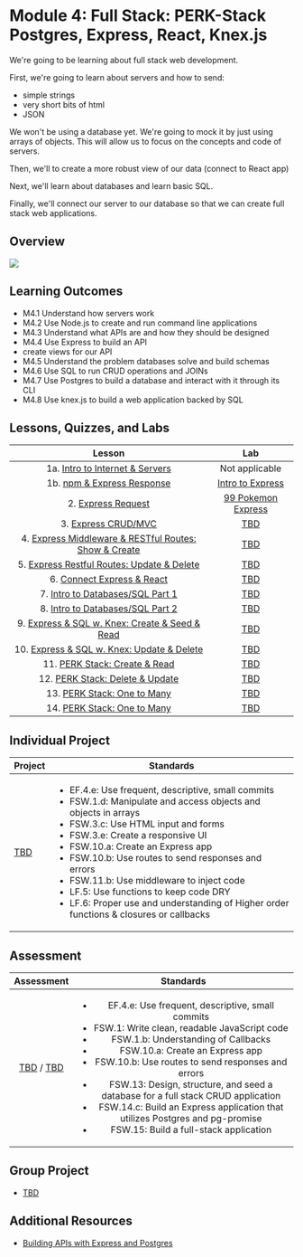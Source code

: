 # Module 4: Full Stack: PERK-Stack Postgres, Express, React, Knex.js

We're going to be learning about full stack web development.

First, we're going to learn about servers and how to send:

- simple strings
- very short bits of html
- JSON

We won't be using a database yet. We're going to mock it by just using arrays of objects. This will allow us to focus on the concepts and code of servers.

Then, we'll to create a more robust view of our data (connect to React app)

Next, we'll learn about databases and learn basic SQL.

Finally, we'll connect our server to our database so that we can create full stack web applications.

## Overview

![](https://comic.browserling.com/full-stack.png)

## Learning Outcomes

- M4.1 Understand how servers work
- M4.2 Use Node.js to create and run command line applications
- M4.3 Understand what APIs are and how they should be designed
- M4.4 Use Express to build an API
- create views for our API
- M4.5 Understand the problem databases solve and build schemas
- M4.6 Use SQL to run CRUD operations and JOINs
- M4.7 Use Postgres to build a database and interact with it through its CLI
- M4.8 Use knex.js to build a web application backed by SQL

## Lessons, Quizzes, and Labs

|                                            Lesson                                             |                                       Lab                                        |
| :-------------------------------------------------------------------------------------------: | :------------------------------------------------------------------------------: |
|         1a. [Intro to Internet & Servers](./intro-to-internet-and-servers/README.md)          |                                  Not applicable                                  |
|              1b. [npm & Express Response](./intro-to-express-response/README.md)              | [Intro to Express](https://gist.github.com/Krafalski/2747a2287769fb14759a03a6cf188c31) |
|                  2. [Express Request](./intro-to-express-request/README.md)                   | [99 Pokemon Express](https://github.com/joinpursuit/m4-99-pokemon-express) |
|                3. [Express CRUD/MVC](./express-rest-crud-mvc-index/README.md)                 |                      [TBD](https://github.com/joinpursuit/)                      |
| 4. [Express Middleware & RESTful Routes: Show & Create](./express-rest-show-create/README.md) |                      [TBD](https://github.com/joinpursuit/)                      |
|     5. [Express Restful Routes: Update & Delete](./express-rest-delete-update/README.md)      |                      [TBD](https://github.com/joinpursuit/)                      |
|                6. [Connect Express & React](./express-connect-react/README.md)                |                      [TBD](https://github.com/joinpursuit/)                      |
|              7. [Intro to Databases/SQL Part 1](./intro-to-sql-part-1/README.md)              |                      [TBD](https://github.com/joinpursuit/)                      |
|              8. [Intro to Databases/SQL Part 2](./intro-to-sql-part-2/README.md)              |                      [TBD](https://github.com/joinpursuit/)                      |
|     9. [Express & SQL w. Knex: Create & Seed & Read](./express-sql-create-read/README.md)     |                      [TBD](https://github.com/joinpursuit/)                      |
|      10. [Express & SQL w. Knex: Update & Delete](./express-sql-delete-update/README.md)      |                      [TBD](https://github.com/joinpursuit/)                      |
|                 11. [PERK Stack: Create & Read](./perk-create-read/README.md)                 |                      [TBD](https://github.com/joinpursuit/)                      |
|               12. [PERK Stack: Delete & Update](./perk-update-delete/README.md)               |                      [TBD](https://github.com/joinpursuit/)                      |
|                13. [PERK Stack: One to Many](./perk-one-to-many-c-r/README.md)                |                      [TBD](https://github.com/joinpursuit/)                      |
|                14. [PERK Stack: One to Many](./perk-one-to-many-d-u/README.md)                |                      [TBD](https://github.com/joinpursuit/)                      |

## Individual Project

| Project                                | Standards                                                                                                                                                                                                                                                                                                                                                                                                                                                                                                             |
| -------------------------------------- | --------------------------------------------------------------------------------------------------------------------------------------------------------------------------------------------------------------------------------------------------------------------------------------------------------------------------------------------------------------------------------------------------------------------------------------------------------------------------------------------------------------------- |
| [TBD](https://github.com/joinpursuit/) | <ul><li>EF.4.e: Use frequent, descriptive, small commits</li><li>FSW.1.d: Manipulate and access objects and objects in arrays</li><li>FSW.3.c: Use HTML input and forms</li><li>FSW.3.e: Create a responsive UI</li><li>FSW.10.a: Create an Express app</li><li>FSW.10.b: Use routes to send responses and errors</li><li>FSW.11.b: Use middleware to inject code</li><li>LF.5: Use functions to keep code DRY</li><li>LF.6: Proper use and understanding of Higher order functions & closures or callbacks</li></ul> |

## Assessment

|                                                               Assessment                                                                |                                                                                                                                                                                                                                             Standards                                                                                                                                                                                                                                              |
| :-------------------------------------------------------------------------------------------------------------------------------------: | :------------------------------------------------------------------------------------------------------------------------------------------------------------------------------------------------------------------------------------------------------------------------------------------------------------------------------------------------------------------------------------------------------------------------------------------------------------------------------------------------: |
| [TBD](https://canvas.instructure.com/courses/1605748/assignments/) / [TBD](https://canvas.instructure.com/courses/1705731/assignments/) | <ul><li>EF.4.e: Use frequent, descriptive, small commits</li><li>FSW.1: Write clean, readable JavaScript code</li><li>FSW.1.b: Understanding of Callbacks</li><li>FSW.10.a: Create an Express app</li><li>FSW.10.b: Use routes to send responses and errors</li><li>FSW.13: Design, structure, and seed a database for a full stack CRUD application</li><li>FSW.14.c: Build an Express application that utilizes Postgres and pg-promise</li><li>FSW.15: Build a full-stack application</li></ul> |

## Group Project

- [TBD](https://github.com/joinpursuit/)

## Additional Resources

- [Building APIs with Express and Postgres](../node/building_apis_with_express_and_postgres/README.md)
